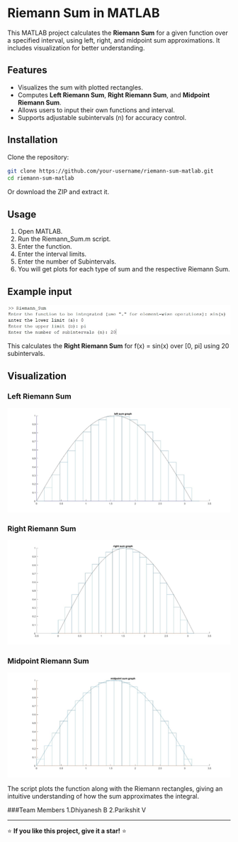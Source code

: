 # Riemann Sum in MATLAB

This MATLAB project calculates the **Riemann Sum** for a given function over a specified interval, using left, right, and midpoint sum approximations. It includes visualization for better understanding.

## Features
- Visualizes the sum with plotted rectangles.
- Computes **Left Riemann Sum**, **Right Riemann Sum**, and **Midpoint Riemann Sum**.
- Allows users to input their own functions and interval.
- Supports adjustable subintervals (n) for accuracy control.

## Installation
Clone the repository:
```bash
git clone https://github.com/your-username/riemann-sum-matlab.git
cd riemann-sum-matlab
```
Or download the ZIP and extract it.

## Usage
1. Open MATLAB.
2. Run the Riemann_Sum.m script.
3. Enter the function.
4. Enter the interval limits.
5. Enter the number of Subintervals.
6. You will get plots for each type of sum and the respective Riemann Sum.

## Example input
![Example](https://github.com/Dhiyanesh-B/Riemann-sum/blob/9871e4197edb6df984c78f44595bc07352829b70/images/IMG-20250310-WA0007.jpg)

This calculates the **Right Riemann Sum** for f(x) = sin(x) over [0, pi] using 20 subintervals.

## Visualization

### Left Riemann Sum
![Left Riemann Sum](https://github.com/Dhiyanesh-B/Riemann-sum/blob/9871e4197edb6df984c78f44595bc07352829b70/images/IMG-20250310-WA0005.jpg)

### Right Riemann Sum
![Right Riemann Sum](https://github.com/Dhiyanesh-B/Riemann-sum/blob/9871e4197edb6df984c78f44595bc07352829b70/images/IMG-20250310-WA0006.jpg)

### Midpoint Riemann Sum
![Midpoint Riemann Sum](https://github.com/Dhiyanesh-B/Riemann-sum/blob/9871e4197edb6df984c78f44595bc07352829b70/images/IMG-20250310-WA0008.jpg)

The script plots the function along with the Riemann rectangles, giving an intuitive understanding of how the sum approximates the integral.

###Team Members
1.Dhiyanesh B
2.Parikshit V

---
⭐ **If you like this project, give it a star!** ⭐

